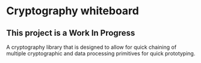 # Cryptography whiteboard

## This project is a Work In Progress

A cryptography library that is designed to allow for quick chaining of multiple cryptographic and data processing primitives for quick prototyping.
